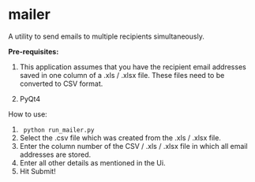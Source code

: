 mailer
======

A utility to send emails to multiple recipients simultaneously.

<strong>Pre-requisites:</strong>
1. This application assumes that you have the recipient email addresses saved in one column of a .xls / .xlsx file.
These files need to be converted to CSV format.

2. PyQt4

How to use:

1. <code> python run_mailer.py </code>
2. Select the .csv file which was created from the .xls / .xlsx file. 
3. Enter the column number of the CSV / .xls / .xlsx file in which all email addresses are stored.
4. Enter all other details as mentioned in the Ui.
5. Hit Submit!
